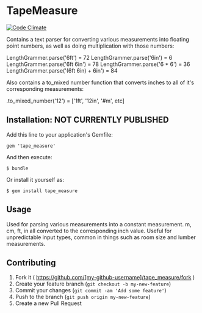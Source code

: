 # TapeMeasure

[![Code Climate](https://codeclimate.com/github/burningpony/tape_measure.png)](https://codeclimate.com/github/burningpony/tape_measure)

Contains a text parser for converting various measurements into floating point numbers, as well as doing multiplication with those numbers:

LengthGrammer.parse('6ft') = 72
LengthGrammer.parse('6in') = 6
LengthGrammer.parse('6ft 6in') = 78
LengthGrammer.parse('6 * 6') = 36
LengthGrammer.parse('(6ft 6in) + 6in') = 84

Also contains a to_mixed number function that converts inches to all of it's corresponding measurements:

.to_mixed_number('12') = ['1ft', '12in', '#m', etc]

## Installation: NOT CURRENTLY PUBLISHED


Add this line to your application's Gemfile:

    gem 'tape_measure'

And then execute:

    $ bundle

Or install it yourself as:

    $ gem install tape_measure

## Usage

Used for parsing various measurements into a constant measurement. m, cm, ft, in all converted to the corresponding inch
value. Useful for unpredictable input types, common in things such as room size and lumber measurements.

## Contributing

1. Fork it ( https://github.com/[my-github-username]/tape_measure/fork )
2. Create your feature branch (`git checkout -b my-new-feature`)
3. Commit your changes (`git commit -am 'Add some feature'`)
4. Push to the branch (`git push origin my-new-feature`)
5. Create a new Pull Request
